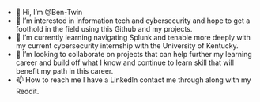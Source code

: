 - 👋 Hi, I’m @Ben-Twin
- 👀 I’m interested in information tech and cybersecurity and hope to get a foothold in the field using this Github and my projects.
- 🌱 I’m currently learning navigating Splunk and tenable more deeply with my current cybersecurity internship with the University of Kentucky.
- 💞️ I’m looking to collaborate on projects that can help further my learning career and build off what I know and continue to learn skill that will benefit my path in this career.
- 📫 How to reach me I have a Linkedln contact me through along with my Reddit.

<!---
Ben-Twin/Ben-Twin is a ✨ special ✨ repository because its `README.md` (this file) appears on your GitHub profile.
You can click the Preview link to take a look at your changes.
--->
